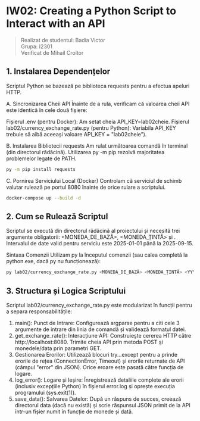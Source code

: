# IW02: Creating a Python Script to Interact with an API

> Realizat de studentul: Badia Victor \
> Grupa: I2301
> \
> Verificat de Mihail Croitor

## 1. Instalarea Dependențelor
Scriptul Python se bazează pe biblioteca requests pentru a efectua apeluri HTTP.

A. Sincronizarea Cheii API
Înainte de a rula, verificam că valoarea cheii API este identică în cele două fișiere:

Fișierul .env (pentru Docker): Am setat cheia API_KEY=lab02cheie.
Fișierul lab02/currency_exchange_rate.py (pentru Python): Variabila API_KEY trebuie să aibă aceeași valoare API_KEY = "lab02cheie").

B. Instalarea Bibliotecii requests
Am rulat următoarea comandă în terminal (din directorul rădăcină). Utilizarea py -m pip rezolvă majoritatea problemelor legate de PATH.

```bash
py -m pip install requests
```

C. Pornirea Serviciului Local (Docker)
Controlam că serviciul de schimb valutar rulează pe portul 8080 înainte de orice rulare a scriptului.

```bash
docker-compose up --build -d
```

## 2. Cum se Rulează Scriptul
Scriptul se execută din directorul rădăcină al proiectului și necesită trei argumente obligatorii: <MONEDA_DE_BAZĂ>, <MONEDA_ȚINTĂ> și <DATA>.
Intervalul de date valid pentru serviciu este 2025-01-01 până la 2025-09-15.

Sintaxa Comenzii
Utilizam py la începutul comenzii (sau calea completă la python.exe, dacă py nu funcționează):

```bash
py lab02/currency_exchange_rate.py <MONEDA_DE_BAZĂ> <MONEDA_ȚINTĂ> <YYYY-MM-DD>
```

## 3. Structura și Logica Scriptului
Scriptul lab02/currency_exchange_rate.py este modularizat în funcții pentru a separa responsabilitățile:
1. main(): Punct de Intrare: Configurează argparse pentru a citi cele 3 argumente de intrare din linia de comandă și validează formatul datei.
2. get_exchange_rate(): Interacțiune API: Construiește cererea HTTP către http://localhost:8080. Trimite cheia API prin metoda POST și monedele/data prin parametri GET.
3. Gestionarea Erorilor: Utilizează blocuri try...except pentru a prinde erorile de rețea (ConnectionError, Timeout) și erorile returnate de API (câmpul "error" din JSON). Orice eroare este pasată către funcția de logare.
4. log_error(): Logare și Ieșire: Înregistrează detaliile complete ale erorii (inclusiv excepțiile Python) în fișierul error.log și oprește execuția programului (sys.exit(1)).
5. save_data(): Salvarea Datelor: După un răspuns de succes, creează directorul data (dacă nu există) și scrie răspunsul JSON primit de la API într-un fișier numit în funcție de monede și dată.
